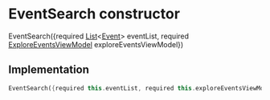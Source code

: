 


# EventSearch constructor







EventSearch({required [List](https://api.flutter.dev/flutter/dart-core/List-class.html)&lt;[Event](../../models_events_event_model/Event-class.md)> eventList, required [ExploreEventsViewModel](../../view_model_after_auth_view_models_event_view_models_explore_events_view_model/ExploreEventsViewModel-class.md) exploreEventsViewModel})





## Implementation

```dart
EventSearch({required this.eventList, required this.exploreEventsViewModel});
```







